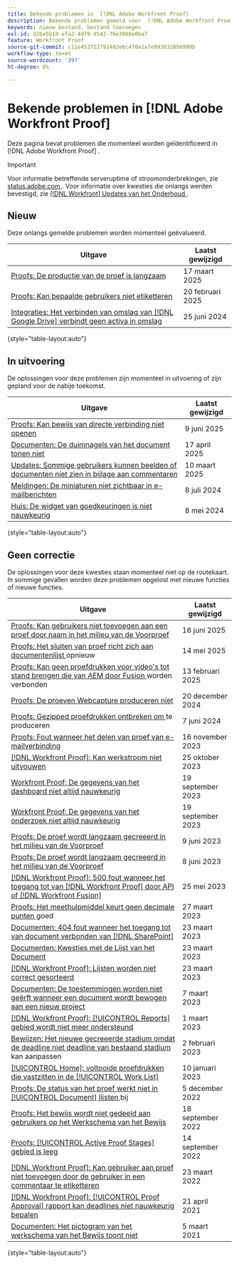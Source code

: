 ```yaml
---
title: Bekende problemen in  [!DNL Adobe Workfront Proof]
description: Bekende problemen gemeld voor  [!DNL Adobe Workfront Proof]
keywords: nieuw bestand, bestand toevoegen
exl-id: d2be5b10-efa2-4df9-9542-76e3868e0ba7
feature: Workfront Proof
source-git-commit: c11e453722792402e6c4f0a1a7e993632856999b
workflow-type: tm+mt
source-wordcount: '397'
ht-degree: 0%

---
```


# Bekende problemen in [!DNL Adobe Workfront Proof]

Deze pagina bevat problemen die momenteel worden geïdentificeerd in [!DNL Adobe Workfront Proof] .

>[!IMPORTANT]
>
>Voor informatie betreffende serveruptime of stroomonderbrekingen, zie [ status.adobe.com ](https://status.adobe.com). Voor informatie over kwesties die onlangs werden bevestigd, zie [[!DNL Workfront]  Updates van het Onderhoud ](../maintenance/current-updates.md).

## Nieuw

Deze onlangs gemelde problemen worden momenteel geëvalueerd.

| **Uitgave** | **Laatst gewijzigd** |
| -----------------------------------------------------------------| ----------------- |
| [ Proofs: De productie van de proef is langzaam ](/help/known-issues/known-issues-workfront/wf-proofs-generation-very-slow.md) | 17 maart 2025 |
| [ Proofs: Kan bepaalde gebruikers niet etiketteren ](/help/known-issues/known-issues-workfront/wf-proofs-cannot-tag-users.md) | 20 februari 2025 |
| [ Integraties: Het verbinden van omslag van  [!DNL Google Drive]  verbindt geen activa in omslag ](known-issues-workfront/wf-integration-google-folder-not-link-assets.md) | 25 juni 2024 |

{style="table-layout:auto"}

## In uitvoering

De oplossingen voor deze problemen zijn momenteel in uitvoering of zijn gepland voor de nabije toekomst.

| **Uitgave** | **Laatst gewijzigd** |
| -----------------------------------------------------------------| ----------------- |
| [ Proofs: Kan bewijs van directe verbinding niet openen ](/help/known-issues/known-issues-workfront/wf-proofs-cannot-access-from-link.md) | 9 juni 2025 |
| [ Documenten: De duimnagels van het document tonen niet ](known-issues-workfront/wf-documents-thumbnails-not-display.md) | 17 april 2025 |
| [ Updates: Sommige gebruikers kunnen beelden of documenten niet zien in bijlage aan commentaren ](known-issues-workfront/wf-updates-some-users-cannot-see-images-document.md) | 10 maart 2025 |
| [ Meldingen: De miniaturen niet zichtbaar in e-mailberichten ](known-issues-workfront/wf-notifications-thumbnails-not-loading.md) | 8 juli 2024 |
| [ Huis: De widget van goedkeuringen is niet nauwkeurig ](known-issues-workfront/wf-home-approvals-widget-not-up-to-date.md) | 8 mei 2024 |

{style="table-layout:auto"}

## Geen correctie

De oplossingen voor deze kwesties staan momenteel niet op de routekaart. In sommige gevallen worden deze problemen opgelost met nieuwe functies of nieuwe functies.

| **Uitgave** | **Laatst gewijzigd** |
| -----------------------------------------------------------------| ----------------- |
| [ Proofs: Kan gebruikers niet toevoegen aan een proef door naam in het milieu van de Voorproef ](known-issues-workfront/wf-proofs-cannot-add-users-by-name-in-preview.md) | 16 juni 2025 |
| [ Proofs: Het sluiten van proef richt zich aan documentenlijst ](known-issues-workfront/wf-proofs-x-goes-to-doc-list.md) opnieuw | 14 mei 2025 |
| [ Proofs: Kan geen proefdrukken voor video&#39;s tot stand brengen die van AEM door Fusion ](/help/known-issues/known-issues-workfront/wf-proof-cannot-generate-aem-video.md) worden verbonden | 13 februari 2025 |
| [ Proofs: De proeven Webcapture produceren niet ](known-issues-workfront/wf-proofs-webcapture-proof-not-generate.md) | 20 december 2024 |
| [ Proofs: Gezipped proefdrukken ontbreken om ](known-issues-workfront/wf-proofs-zipped-proofs-fail.md) te produceren | 7 juni 2024 |
| [ Proofs: Fout wanneer het delen van proef van e-mailverbinding ](known-issues-workfront/inactive/wf-proofs-error-when-sharing-proof-from-email.md) | 16 november 2023 |
| [[!DNL Workfront Proof]: Kan werkstroom niet uitvouwen ](known-issues-workfront-proof/proof-cannot-view-workflow.md) | 25 oktober 2023 |
| [ Workfront Proof: De gegevens van het dashboard niet altijd nauwkeurig ](known-issues-workfront-proof/proof-dashboard-data-may-not-be-accurate.md) | 19 september 2023 |
| [ Workfront Proof: De gegevens van het onderzoek niet altijd nauwkeurig ](known-issues-workfront-proof/proof-search-data-not-may-not-be-accurate.md) | 19 september 2023 |
| [ Proofs: De proef wordt langzaam gecreeerd in het milieu van de Voorproef ](known-issues-workfront-proof/proof-dependency-rules-multichoice.md) | 9 juni 2023 |
| [ Proofs: De proef wordt langzaam gecreeerd in het milieu van de Voorproef ](known-issues-workfront/inactive/wf-proofs-in-preview-created-slowly.md) | 8 juni 2023 |
| [[!DNL Workfront Proof]: 500 fout wanneer het toegang tot van  [!DNL Workfront Proof]  door API of  [!DNL Workfront Fusion]](known-issues-workfront-proof/proof-500-error-getallproofs.md) | 25 mei 2023 |
| [ Proofs: Het meethulpmiddel keurt geen decimale punten ](known-issues-workfront/inactive/wf-proofs-measure-not-not-accepting-decimals.md) goed | 27 maart 2023 |
| [ Documenten: 404 fout wanneer het toegang tot van document verbonden van  [!DNL SharePoint]](known-issues-workfront/inactive/wf-documents-404-when-accessing-document-in-sharepoint.md) | 23 maart 2023 |
| [ Documenten: Kwesties met de Lijst van het Document ](known-issues-workfront/inactive/wf-documents-list-missing-elements.md) | 23 maart 2023 |
| [[!DNL Workfront Proof]: Lijsten worden niet correct gesorteerd ](known-issues-workfront-proof/proof-lists-not-sorted-correctly.md) | 23 maart 2023 |
| [ Documenten: De toestemmingen worden niet geërft wanneer een document wordt bewogen aan een nieuw project ](known-issues-workfront/inactive/wf-documents-permissions-not-interited-when-moved.md) | 7 maart 2023 |
| [[!DNL Workfront Proof]: [!UICONTROL Reports] gebied wordt niet meer ondersteund ](known-issues-workfront-proof/proof-reports-analytics-not-working.md) | 1 maart 2023 |
| [ Bewijzen: Het nieuwe gecreeerde stadium omdat de deadline niet deadline van bestaand stadium ](known-issues-workfront-proof/proof-new-stage-created.md) kan aanpassen | 2 februari 2023 |
| [[!UICONTROL Home]: voltooide proefdrukken die vastzitten in de [!UICONTROL Work List]](known-issues-workfront-proof/completed-proofs-stuck-in-the-work-list.md) | 10 januari 2023 |
| [ Proofs: De status van het proef werkt niet in [!UICONTROL Document] lijsten ](known-issues-workfront/inactive/wf-documents-status-not-updating-in-document-list.md) bij | 5 december 2022 |
| [ Proofs: Het bewijs wordt niet gedeeld aan gebruikers op het Werkschema van het Bewijs ](known-issues-workfront-proof/proof-user-in-stage-does-not-get-access.md) | 18 september 2022 |
| [ Proofs: [!UICONTROL Active Proof Stages] gebied is leeg ](known-issues-workfront/inactive/wf-documents-stages-do-not-populate-on-proof.md) | 14 september 2022 |
| [[!DNL Workfront Proof]: Kan gebruiker aan proef niet toevoegen door de gebruiker in een commentaar te etiketteren ](known-issues-workfront-proof/cannot-add-user-to-proof.md) | 23 maart 2022 |
| [[!DNL Workfront Proof]: [!UICONTROL Proof Approval] rapport kan deadlines niet nauwkeurig bepalen ](known-issues-workfront-proof/proof-approval-report-cant-accurately-determine-deadlines.md) | 21 april 2021 |
| [ Documenten: Het pictogram van het werkschema van het Bewijs toont niet ](known-issues-workfront-proof/proof-workflow-icon-is-not-displaying.md) | 5 maart 2021 |

{style="table-layout:auto"}

